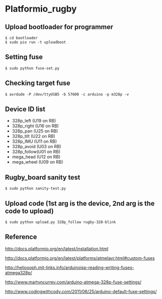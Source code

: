 # Platformio_rugby

## Upload bootloader for programmer
    $ cd bootloader
    $ sudo pio run -t uploadboot
    
## Setting fuse
    $ sudo python fuse-set.py
    
## Checking target fuse
    $ avrdude -P /dev/ttyUSB5 -b 57600 -c arduino -p m328p -v

## Device ID list
   * 328p_left  (U19 on RB)
   * 328p_right (U16 on RB)
   * 328p_pan   (U25 on RB)
   * 328p_tilt  (U22 on RB)
   * 328p_IMU   (U11 on RB)
   * 328p_avoid (U03 on RB)
   * 328p_follow(U01 on RB) 
   * mega_head  (U12 on RB)
   * mega_wheel (U09 on RB)

## Rugby_board sanity test 
    $ sudo python sanity-test.py

## Upload code (1st arg is the device, 2nd arg is the code to upload)
    $ sudo python upload.py 328p_follow rugby-328-blink

## Reference 
  http://docs.platformio.org/en/latest/installation.html
  
  http://docs.platformio.org/en/latest/platforms/atmelavr.html#custom-fuses

  http://heliosoph.mit-links.info/arduinoisp-reading-writing-fuses-atmega328p/
  
  http://www.martyncurrey.com/arduino-atmega-328p-fuse-settings/
  
  http://www.codingwithcody.com/2011/06/25/arduino-default-fuse-settings/
